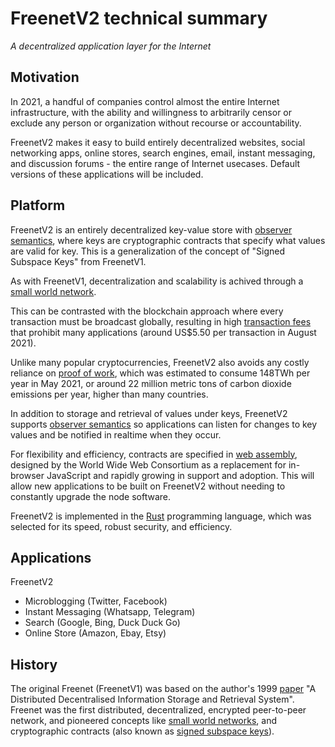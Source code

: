 # FreenetV2 technical summary

*A decentralized application layer for the Internet*

## Motivation

In 2021, a handful of companies control almost the entire Internet infrastructure, with the ability and willingness to arbitrarily 
censor or exclude any person or organization without recourse or accountability.

FreenetV2 makes it easy to build entirely decentralized websites, social networking apps, online stores, search 
engines, email, instant messaging, and discussion forums - the entire range of Internet usecases. 
Default versions of these applications will be included.

## Platform

FreenetV2 is an entirely decentralized key-value store with [observer semantics](https://en.wikipedia.org/wiki/Observer_pattern), 
where keys are cryptographic contracts that specify what values are valid for key. This is a generalization of the
concept of "Signed Subspace Keys" from FreenetV1.

As with FreenetV1, decentralization and scalability is achived through a [small world network](https://en.wikipedia.org/wiki/Small-world_network).

This can be contrasted with the blockchain approach where every transaction must be broadcast globally, resulting in high [transaction fees](https://ycharts.com/indicators/ethereum_average_transaction_fee) that prohibit many applications (around US$5.50 per transaction in August 2021).

Unlike many popular cryptocurrencies, FreenetV2 also avoids any costly reliance on [proof of work](https://en.wikipedia.org/wiki/Proof_of_work), 
which was estimated to consume 148TWh per year in May 2021, or around 22 million metric tons of carbon dioxide emissions per year, higher than many countries.

In addition to storage and retrieval of values under keys, FreenetV2 supports [observer semantics](https://en.wikipedia.org/wiki/Observer_pattern)
so applications can listen for changes to key values and be notified in realtime when they occur.

For flexibility and efficiency, contracts are specified in [web assembly](https://en.wikipedia.org/wiki/WebAssembly), designed by the
World Wide Web Consortium as a replacement for in-browser JavaScript and rapidly growing in support and adoption. This will allow
new applications to be built on FreenetV2 without needing to constantly upgrade the node software.

FreenetV2 is implemented in the [Rust](https://www.rust-lang.org/) programming language, which was selected for its speed,
robust security, and efficiency.

## Applications

FreenetV2 

* Microblogging (Twitter, Facebook)
* Instant Messaging (Whatsapp, Telegram)
* Search (Google, Bing, Duck Duck Go)
* Online Store (Amazon, Ebay, Etsy)

## History

The original Freenet (FreenetV1) was based on the author's 1999 [paper](http://citeseer.ist.psu.edu/viewdoc/summary?doi=10.1.1.32.3665) 
"A Distributed Decentralised Information Storage and Retrieval System". Freenet was the first distributed, decentralized, encrypted 
peer-to-peer network, and pioneered concepts like [small world networks](https://en.wikipedia.org/wiki/Small-world_network), 
and cryptographic contracts (also known as [signed subspace keys](https://freenetproject.org/papers/freenet-ieee.pdf)).
